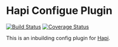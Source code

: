 Hapi Configue Plugin
====================

[![Build Status](https://travis-ci.org/AdrieanKhisbe/hapi-configue.svg)](https://travis-ci.org/AdrieanKhisbe/hapi-configue)
[![Coverage Status](https://coveralls.io/repos/AdrieanKhisbe/hapi-config/badge.svg?branch=master&service=github)](https://coveralls.io/github/AdrieanKhisbe/hapi-config?branch=master)

This is an inbuilding config plugin for [Hapi](http://hapijs.com/).
